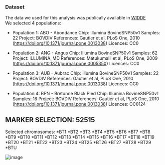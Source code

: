 ### Dataset
The data we used for this analysis was publically available in [WIDDE](http://widde.toulouse.inra.fr/widde/)     
We selected 4 populations:
+ Population 1: ABO - Abondance
	Chip: Illumina BovineSNP50v1
	Samples: 22
	Project: BOVDIV
	References: Gautier et al, PLoS One, 2010 (https://doi.org/10.1371/journal.pone.0013038)
	Licences: CC0

+ Population 2: ANG - Angus
	Chip: Illumina BovineSNP50v1
	Samples: 62
	Project: ILLUMINA_MD
	References: Matukumalli et al, PLoS One, 2009 (https://doi.org/10.1371/journal.pone.0005350)
	Licences: CC0

+ Population 3: AUB - Aubrac
	Chip: Illumina BovineSNP50v1
	Samples: 22
	Project: BOVDIV
	References: Gautier et al, PLoS One, 2010 (https://doi.org/10.1371/journal.pone.0013038)
	Licences: CC0

+ Population 4: BPN - Bretonne Black Pied
	Chip: Illumina BovineSNP50v1
	Samples: 18
	Project: BOVDIV
	References: Gautier et al, PLoS One, 2010 (https://doi.org/10.1371/journal.pone.0013038)
	Licences: CC0124

MARKER SELECTION: 52515
----------------
Selected chromosomes: *BT1 *BT2 *BT3 *BT4 *BT5 *BT6 *BT7 *BT8 *BT9 *BT10 *BT11 *BT12 *BT13 *BT14 *BT15 *BT16 *BT17 *BT18 *BT19 *BT20 *BT21 *BT22 *BT23 *BT24 *BT25 *BT26 *BT27 *BT28 *BT29 *BTU

![image](https://github.com/NajlaAbassi/roh_analysis/assets/112277365/e49d6dc3-5d84-4df6-b726-2ced6a1dbad7)

